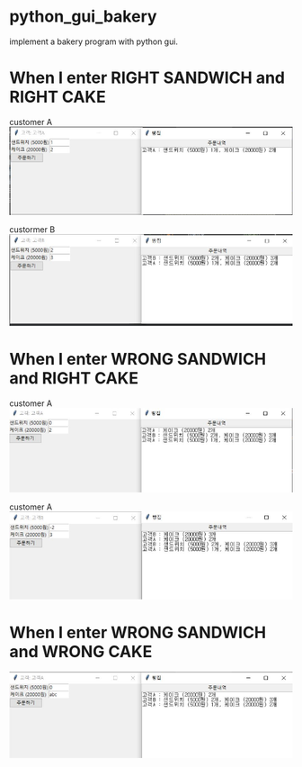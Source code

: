 # python_gui_bakery
implement a bakery program with python gui.


# When I enter RIGHT SANDWICH and RIGHT CAKE
customer A
![jpg_1](./img/1.JPG)

custormer B
![jpg_2](./img/2.JPG)


# When I enter WRONG SANDWICH and RIGHT CAKE
customer A
![jpg_3](./img/3.JPG)

customer A
![jpg_5](./img/5.JPG)


# When I enter WRONG SANDWICH and WRONG CAKE
![jpg_4](./img/4.JPG)


